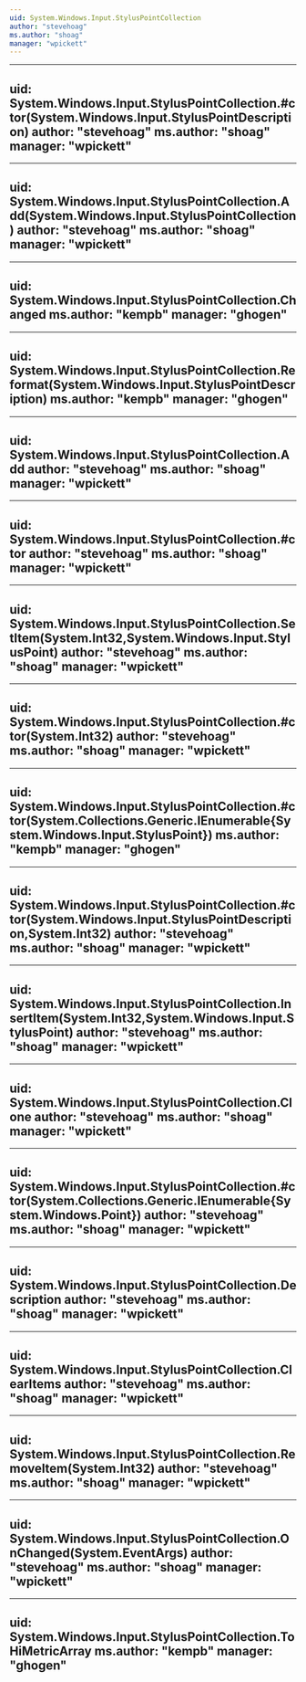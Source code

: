 ```yaml
---
uid: System.Windows.Input.StylusPointCollection
author: "stevehoag"
ms.author: "shoag"
manager: "wpickett"
---
```


---
uid: System.Windows.Input.StylusPointCollection.#ctor(System.Windows.Input.StylusPointDescription)
author: "stevehoag"
ms.author: "shoag"
manager: "wpickett"
---

---
uid: System.Windows.Input.StylusPointCollection.Add(System.Windows.Input.StylusPointCollection)
author: "stevehoag"
ms.author: "shoag"
manager: "wpickett"
---

---
uid: System.Windows.Input.StylusPointCollection.Changed
ms.author: "kempb"
manager: "ghogen"
---

---
uid: System.Windows.Input.StylusPointCollection.Reformat(System.Windows.Input.StylusPointDescription)
ms.author: "kempb"
manager: "ghogen"
---

---
uid: System.Windows.Input.StylusPointCollection.Add
author: "stevehoag"
ms.author: "shoag"
manager: "wpickett"
---

---
uid: System.Windows.Input.StylusPointCollection.#ctor
author: "stevehoag"
ms.author: "shoag"
manager: "wpickett"
---

---
uid: System.Windows.Input.StylusPointCollection.SetItem(System.Int32,System.Windows.Input.StylusPoint)
author: "stevehoag"
ms.author: "shoag"
manager: "wpickett"
---

---
uid: System.Windows.Input.StylusPointCollection.#ctor(System.Int32)
author: "stevehoag"
ms.author: "shoag"
manager: "wpickett"
---

---
uid: System.Windows.Input.StylusPointCollection.#ctor(System.Collections.Generic.IEnumerable{System.Windows.Input.StylusPoint})
ms.author: "kempb"
manager: "ghogen"
---

---
uid: System.Windows.Input.StylusPointCollection.#ctor(System.Windows.Input.StylusPointDescription,System.Int32)
author: "stevehoag"
ms.author: "shoag"
manager: "wpickett"
---

---
uid: System.Windows.Input.StylusPointCollection.InsertItem(System.Int32,System.Windows.Input.StylusPoint)
author: "stevehoag"
ms.author: "shoag"
manager: "wpickett"
---

---
uid: System.Windows.Input.StylusPointCollection.Clone
author: "stevehoag"
ms.author: "shoag"
manager: "wpickett"
---

---
uid: System.Windows.Input.StylusPointCollection.#ctor(System.Collections.Generic.IEnumerable{System.Windows.Point})
author: "stevehoag"
ms.author: "shoag"
manager: "wpickett"
---

---
uid: System.Windows.Input.StylusPointCollection.Description
author: "stevehoag"
ms.author: "shoag"
manager: "wpickett"
---

---
uid: System.Windows.Input.StylusPointCollection.ClearItems
author: "stevehoag"
ms.author: "shoag"
manager: "wpickett"
---

---
uid: System.Windows.Input.StylusPointCollection.RemoveItem(System.Int32)
author: "stevehoag"
ms.author: "shoag"
manager: "wpickett"
---

---
uid: System.Windows.Input.StylusPointCollection.OnChanged(System.EventArgs)
author: "stevehoag"
ms.author: "shoag"
manager: "wpickett"
---

---
uid: System.Windows.Input.StylusPointCollection.ToHiMetricArray
ms.author: "kempb"
manager: "ghogen"
---
